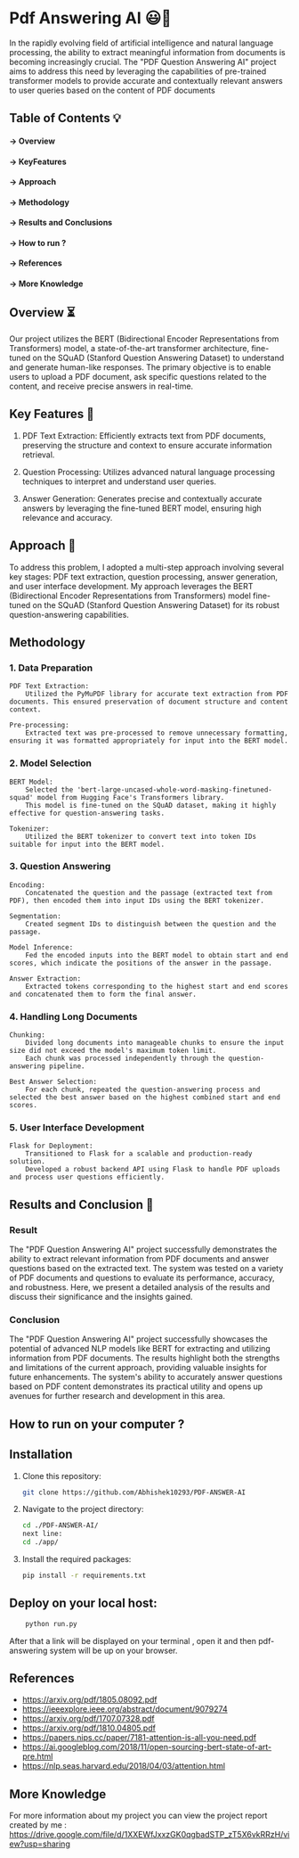 
# Pdf Answering AI 😃🌟

In the rapidly evolving field of artificial intelligence and natural language processing, the ability to extract meaningful information from documents is becoming increasingly crucial. The "PDF Question Answering AI" project aims to address this need by leveraging the capabilities of pre-trained transformer models to provide accurate and contextually relevant answers to user queries based on the content of PDF documents


## Table of Contents 💡
#### -> Overview
#### -> KeyFeatures
#### -> Approach
#### -> Methodology
#### -> Results and Conclusions
#### -> How to run ?
#### -> References
#### -> More Knowledge 
## Overview ⏳
Our project utilizes the BERT (Bidirectional Encoder Representations from Transformers) model, a state-of-the-art transformer architecture, fine-tuned on the SQuAD (Stanford Question Answering Dataset) to understand and generate human-like responses. The primary objective is to enable users to upload a PDF document, ask specific questions related to the content, and receive precise answers in real-time.
## Key Features 🎲
1)  PDF Text Extraction: Efficiently extracts text from PDF documents, preserving the structure and context to ensure accurate information retrieval.

2)  Question Processing: Utilizes advanced natural language processing techniques to interpret and understand user queries.

3) Answer Generation: Generates precise and contextually accurate answers by leveraging the fine-tuned BERT model, ensuring high relevance and accuracy.


## Approach 🎩
To address this problem, I adopted a multi-step approach involving several key stages: PDF text extraction, question processing, answer generation, and user interface development. My approach leverages the BERT (Bidirectional Encoder Representations from Transformers) model fine-tuned on the SQuAD (Stanford Question Answering Dataset) for its robust question-answering capabilities.


## Methodology
### 1. Data Preparation

    PDF Text Extraction:
        Utilized the PyMuPDF library for accurate text extraction from PDF documents. This ensured preservation of document structure and content context.

    Pre-processing:
        Extracted text was pre-processed to remove unnecessary formatting, ensuring it was formatted appropriately for input into the BERT model.

### 2. Model Selection

    BERT Model:
        Selected the 'bert-large-uncased-whole-word-masking-finetuned-squad' model from Hugging Face's Transformers library.
        This model is fine-tuned on the SQuAD dataset, making it highly effective for question-answering tasks.

    Tokenizer:
        Utilized the BERT tokenizer to convert text into token IDs suitable for input into the BERT model.

### 3. Question Answering

    Encoding:
        Concatenated the question and the passage (extracted text from PDF), then encoded them into input IDs using the BERT tokenizer.

    Segmentation:
        Created segment IDs to distinguish between the question and the passage.

    Model Inference:
        Fed the encoded inputs into the BERT model to obtain start and end scores, which indicate the positions of the answer in the passage.

    Answer Extraction:
        Extracted tokens corresponding to the highest start and end scores and concatenated them to form the final answer.

### 4. Handling Long Documents

    Chunking:
        Divided long documents into manageable chunks to ensure the input size did not exceed the model's maximum token limit.
        Each chunk was processed independently through the question-answering pipeline.

    Best Answer Selection:
        For each chunk, repeated the question-answering process and selected the best answer based on the highest combined start and end scores.

### 5. User Interface Development

    Flask for Deployment:
        Transitioned to Flask for a scalable and production-ready solution.
        Developed a robust backend API using Flask to handle PDF uploads and process user questions efficiently.

## Results and Conclusion 🌻
### Result 
The "PDF Question Answering AI" project successfully demonstrates the ability to extract relevant information from PDF documents and answer questions based on the extracted text. The system was tested on a variety of PDF documents and questions to evaluate its performance, accuracy, and robustness. Here, we present a detailed analysis of the results and discuss their significance and the insights gained.
### Conclusion
The "PDF Question Answering AI" project successfully showcases the potential of advanced NLP models like BERT for extracting and utilizing information from PDF documents. The results highlight both the strengths and limitations of the current approach, providing valuable insights for future enhancements. The system's ability to accurately answer questions based on PDF content demonstrates its practical utility and opens up avenues for further research and development in this area.

## How to run on your computer ?
## Installation

1. Clone this repository:
    ```bash
   git clone https://github.com/Abhishek10293/PDF-ANSWER-AI
    ```
2. Navigate to the project directory:
    ```bash
    cd ./PDF-ANSWER-AI/
    next line:
    cd ./app/
    ```
3. Install the required packages:
    ```bash
    pip install -r requirements.txt

    ```
## Deploy on your local host:
```bash
    python run.py

```
After that a link will be displayed on your terminal , open it and then pdf-answering system will be up on your browser.
## References
- https://arxiv.org/pdf/1805.08092.pdf
- https://ieeexplore.ieee.org/abstract/document/9079274
- https://arxiv.org/pdf/1707.07328.pdf
- https://arxiv.org/pdf/1810.04805.pdf
- https://papers.nips.cc/paper/7181-attention-is-all-you-need.pdf
- https://ai.googleblog.com/2018/11/open-sourcing-bert-state-of-art-pre.html
- https://nlp.seas.harvard.edu/2018/04/03/attention.html
## More Knowledge
For more information about my project you can view the project report created by me :
https://drive.google.com/file/d/1XXEWfJxxzGK0qgbadSTP_zT5X6vkRRzH/view?usp=sharing
